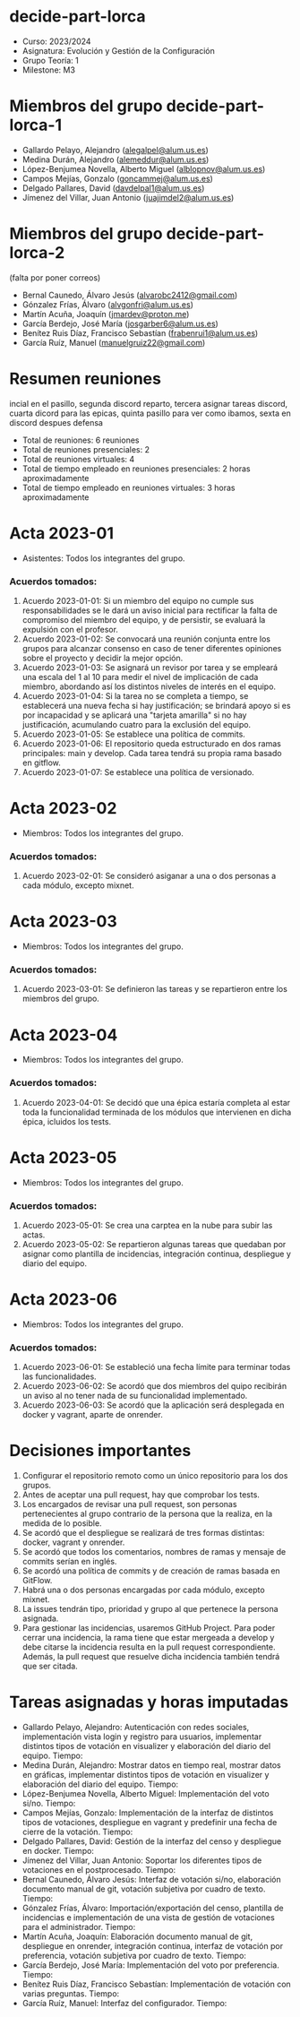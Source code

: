 # decide-part-lorca

* Curso: 2023/2024
* Asignatura: Evolución y Gestión de la Configuración
* Grupo Teoría: 1
* Milestone: M3

# Miembros del grupo decide-part-lorca-1

* Gallardo Pelayo, Alejandro (alegalpel@alum.us.es) <br>
* Medina Durán, Alejandro (alemeddur@alum.us.es) <br>
* López-Benjumea Novella, Alberto Miguel (alblopnov@alum.us.es) <br>
* Campos Mejías, Gonzalo (goncammej@alum.us.es) <br>
* Delgado Pallares, David (davdelpal1@alum.us.es) <br>
* Jímenez del Villar, Juan Antonio (juajimdel2@alum.us.es) <br>

# Miembros del grupo decide-part-lorca-2
(falta por poner correos)

* Bernal Caunedo, Álvaro Jesús (alvarobc2412@gmail.com) <br>
* Gónzalez Frías, Álvaro (alvgonfri@alum.us.es) <br>
* Martín Acuña, Joaquín (jmardev@proton.me) <br>
* García Berdejo, José María (josgarber6@alum.us.es) <br>
* Benítez Ruis Díaz, Francisco Sebastían (frabenrui1@alum.us.es) <br>
* García Ruíz, Manuel (manuelgruiz22@gmail.com) <br>


# Resumen reuniones
incial en el pasillo, segunda discord reparto, tercera asignar tareas discord, cuarta dicord para las epicas, quinta pasillo para ver como ibamos, sexta en discord despues defensa

* Total de reuniones: 6 reuniones
* Total de reuniones presenciales: 2
* Total de reuniones virtuales: 4
* Total de tiempo empleado en reuniones presenciales: 2 horas aproximadamente
* Total de tiempo empleado en reuniones virtuales: 3 horas aproximadamente<br>

# Acta 2023-01

* Asistentes: Todos los integrantes del grupo.
###  Acuerdos tomados: <br>
1. Acuerdo 2023-01-01: Si un miembro del equipo no cumple sus responsabilidades se le dará un aviso inicial para rectificar la falta de compromiso del miembro del equipo, y de persistir, se evaluará la expulsión con el profesor.
2. Acuerdo 2023-01-02: Se convocará una reunión conjunta entre los grupos para alcanzar consenso en caso de tener diferentes opiniones sobre el proyecto y decidir la mejor opción.
3. Acuerdo 2023-01-03: Se asignará un revisor por tarea y se empleará una escala del 1 al 10 para medir el nivel de implicación de cada miembro, abordando así los distintos niveles de interés en el equipo.
4. Acuerdo 2023-01-04: Si la tarea no se completa a tiempo, se establecerá una nueva fecha si hay justificación; se brindará apoyo si es por incapacidad y se aplicará una "tarjeta amarilla" si no hay justificación, acumulando cuatro para la exclusión del equipo.
5. Acuerdo 2023-01-05: Se establece una política de commits.
6. Acuerdo 2023-01-06: El repositorio queda estructurado en dos ramas principales: main y develop. Cada tarea tendrá su propia rama basado en gitflow.
7. Acuerdo 2023-01-07: Se establece una política de versionado.


# Acta 2023-02

* Miembros: Todos los integrantes del grupo.
### Acuerdos tomados: <br>
1. Acuerdo 2023-02-01: Se consideró asiganar a una o dos personas a cada módulo, excepto mixnet.

# Acta 2023-03

* Miembros: Todos los integrantes del grupo.
### Acuerdos tomados: <br>
1. Acuerdo 2023-03-01: Se definieron las tareas y se repartieron entre los miembros del grupo.

# Acta 2023-04

* Miembros: Todos los integrantes del grupo.
### Acuerdos tomados: <br>
1. Acuerdo 2023-04-01: Se decidó que una épica estaría completa al estar toda la funcionalidad terminada de los módulos que intervienen en dicha épica, icluidos los tests.

# Acta 2023-05

* Miembros: Todos los integrantes del grupo.
### Acuerdos tomados: <br>
1. Acuerdo 2023-05-01: Se crea una carptea en la nube para subir las actas.
2. Acuerdo 2023-05-02: Se repartieron algunas tareas que quedaban por asignar como plantilla de incidencias, integración continua, despliegue y diario del equipo.

# Acta 2023-06

* Miembros: Todos los integrantes del grupo.
### Acuerdos tomados: <br>
1. Acuerdo 2023-06-01: Se estableció una fecha límite para terminar todas las funcionalidades.
2. Acuerdo 2023-06-02: Se acordó que dos miembros del quipo recibirán un aviso al no tener nada de su funcionalidad implementado.
3. Acuerdo 2023-06-03: Se acordó que la aplicación será desplegada en docker y vagrant, aparte de onrender.

# Decisiones importantes 
1. Configurar el repositorio remoto como un único repositorio para los dos grupos.
2. Antes de aceptar una pull request, hay que comprobar los tests.
3. Los encargados de revisar una pull request, son personas pertenecientes al grupo contrario de la persona que la realiza, en la medida de lo posible.
4. Se acordó que el despliegue se realizará de tres formas distintas: docker, vagrant y onrender.
5. Se acordó que todos los comentarios, nombres de ramas y mensaje de commits serían en inglés.
6. Se acordó una política de commits y de creación de ramas basada en GitFlow.
7. Habrá una o dos personas encargadas por cada módulo, excepto mixnet.
8. La issues tendrán tipo, prioridad y grupo al que pertenece la persona asignada.
9. Para gestionar las incidencias, usaremos GitHub Project. Para poder cerrar una incidencia, la rama tiene que estar mergeada a develop y debe citarse la incidencia resulta en la pull request correspondiente. Además, la pull request que resuelve dicha incidencia también tendrá que ser citada.

# Tareas asignadas y horas imputadas
* Gallardo Pelayo, Alejandro: Autenticación con redes sociales, implementación vista login y registro para usuarios, implementar distintos tipos de votación en visualizer y elaboración del diario del equipo. Tiempo: <br>
* Medina Durán, Alejandro: Mostrar datos en tiempo real, mostrar datos en gráficas, implementar distintos tipos de votación en visualizer y elaboración del diario del equipo. Tiempo: <br>
* López-Benjumea Novella, Alberto Miguel: Implementación del voto si/no. Tiempo: <br>
* Campos Mejías, Gonzalo: Implementación de la interfaz de distintos tipos de votaciones, despliegue en vagrant y predefinir una fecha de cierre de la votación. Tiempo: <br>
* Delgado Pallares, David: Gestión de la interfaz del censo y despliegue en docker. Tiempo:  <br>
* Jímenez del Villar, Juan Antonio: Soportar los diferentes tipos de votaciones en el postprocesado. Tiempo: <br>
* Bernal Caunedo, Álvaro Jesús: Interfaz de votación si/no, elaboración documento manual de git, votación subjetiva por cuadro de texto. Tiempo: <br>
* Gónzalez Frías, Álvaro: Importación/exportación del censo, plantilla de incidencias e implementación de una vista de gestión de votaciones para el administrador. Tiempo: <br>
* Martín Acuña, Joaquín: Elaboración documento manual de git, despliegue en onrender, integración continua, interfaz de votación por preferencia, votación subjetiva por cuadro de texto. Tiempo: <br>
* García Berdejo, José María: Implementación del voto por preferencia. Tiempo: <br>
* Benítez Ruis Díaz, Francisco Sebastían: Implementación de votación con varias preguntas. Tiempo: <br>
* García Ruíz, Manuel: Interfaz del configurador. Tiempo: <br>
